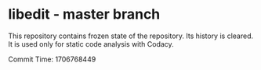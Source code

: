 # libedit - master branch

This repository contains frozen state of the repository.
Its history is cleared. It is used only for static code
analysis with Codacy.

Commit Time: 1706768449